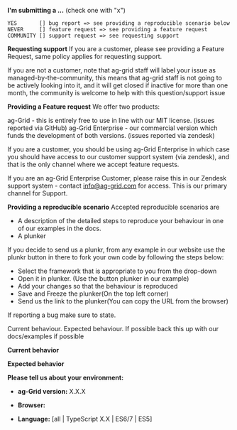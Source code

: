 <!--
IF YOU DON'T FILL OUT THE FOLLOWING INFORMATION WE MIGHT CLOSE YOUR ISSUE WITHOUT INVESTIGATING
-->

**I'm submitting a ...**  (check one with "x")
```
YES       [] bug report => see providing a reproducible scenario below
NEVER     [] feature request => see providing a feature request
COMMUNITY [] support request => see requesting support
```

**Requesting support**
If you are a customer, please see providing a Feature Request, same policy applies for requesting support.

If you are not a customer, note that ag-grid staff will label your issue as managed-by-the-community,  this means that ag-grid staff is not going to be actively looking into it, and it will get closed if inactive for more than one month, the community is welcome to help with this question/support issue


**Providing a Feature request**
We offer two products:

ag-Grid - this is entirely free to use in line with our MIT license. (issues reported via GitHub)
ag-Grid Enterprise - our commercial version which funds the development of both versions. (issues reported via zendesk)

If you are a customer, you should be using ag-Grid Enterprise in which case you should have access to our customer support system (via zendesk), and that is the only channel where we accept feature requests.

If you are an ag-Grid Enterprise Customer, please raise this in our Zendesk support system - contact info@ag-grid.com for access. This is our primary channel for Support.


**Providing a reproducible scenario**
Accepted reproducible scenarios are
- A description of the detailed steps to reproduce your behaviour in one of our examples in the docs.
- A plunker

If you decide to send us a plunkr, from any example in our website use the plunkr button in there to fork your own code by following the steps below:

- Select the framework that is appropriate to you from the drop-down
- Open it in plunker. (Use the button plunker in our example)
- Add your changes so that the behaviour is reproduced
- Save and Freeze the plunker(On the top left corner)
- Send us the link to the plunker(You can copy the URL from the browser)

If reporting a bug make sure to state.

Current behaviour.
Expected behaviour. If possible back this up with our docs/examples if possible

**Current behavior**
<!-- Describe how the bug manifests. -->

**Expected behavior**
<!-- Describe what the behavior would be without the bug. If possible back this up with our docs/examples if possible-->

**Please tell us about your environment:**
<!-- Operating system, IDE, package manager, HTTP server, ... -->

* **ag-Grid version:** X.X.X
<!-- Check whether this is still an issue in the most recent ag-Grid version -->

* **Browser:**
<!-- Run `navigator.userAgent` in console of all of the browsers where this could be reproduced -->

* **Language:** [all | TypeScript X.X | ES6/7 | ES5]

